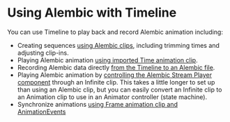 # Using Alembic with Timeline

You can use Timeline to play back and record Alembic animation including:

* Creating sequences [using Alembic clips](time_AlembicShot.html), including trimming times and adjusting clip-ins. 
* Playing Alembic animation [using imported Time animation clip](time_ImportedClip.html).
* Recording Alembic data directly [from the Timeline to an Alembic file](time_AlembicRecorder.html).
* Playing Alembic animation by [controlling the Alembic Stream Player component](time_InfiniteClip.html) through an Infinite clip. This takes a little longer to set up than using an Alembic clip, but you can easily convert an Infinite clip to an Animation clip to use in an Animator controller (state machine).
* Synchronize animations [using Frame animation clip and AnimationEvents](time_frameAnimEvent.html)